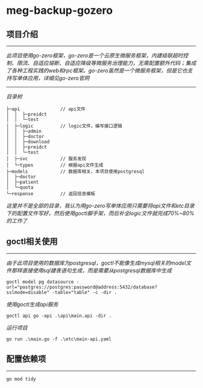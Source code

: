 # meg-backup-gozero
## 项目介绍
****
*此项目使用go-zero框架，go-zero是一个云原生微服务框架，内建级联超时控制、限流、自适应熔断、自适应降级等微服务治理能力，无需配置额外代码；集成了各种工程实践的web和rpc框架。go-zero虽然是一个微服务框架，但是它也支持写单体应用，详细见go-zero官网*
***
*目录树*
```
├─api               // api文件
│  │  ├─preidct
│  │  └─test
│  ├─logic          // logic文件，编写接口逻辑
│  │  ├─admin
│  │  ├─doctor
│  │  ├─download
│  │  ├─preidct
│  │  └─test
│  ├─svc            // 服务发现
│  └─types          // 根据api文件生成
├─models            // 数据库相关，本项目使用postgresql
│  ├─doctor
│  ├─patient
│  └─quota  
└─response          // 返回信息模板
```
*这里并不是全部的目录，我认为用go-zero写单体应用只需要将api文件和etc目录下的配置文件写好，然后使用goctl脚手架，而后补全logic文件就完成70%~80%的工作了*

## goctl相关使用
***
*由于此项目使用的数据库为postgresql，goctl不能像生成mysql相关的model文件那样直接使用sql建表语句生成，而是需要从postgresql数据库中生成*
```api
goctl model pg datasource -url="postgres://postgres:password@address:5432/database?sslmode=disable" -table="table" -c -dir . 
```
*使用goctl生成api服务*
```api
goctl api go -api .\api\main.api -dir .   
```
*运行项目*
```api
go run .\main.go -f .\etc\main-api.yaml 
```
## 配置依赖项
***
```api
go mod tidy
```